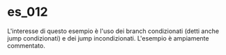 # es_012

L'interesse di questo esempio è l'uso dei branch condizionati (detti anche  jump condizionati) e dei jump incondizionati. L'esempio è ampiamente commentato.